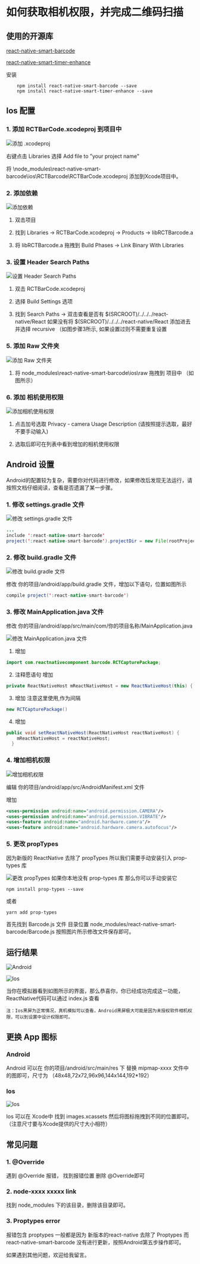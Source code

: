 # 如何获取相机权限，并完成二维码扫描

## 使用的开源库

[react-native-smart-barcode](https://link.jianshu.com/?t=https://github.com/react-native-component/react-native-smart-barcode)

[react-native-smart-timer-enhance](https://github.com/react-native-component/react-native-smart-timer-enhance)

安装

```shell
    npm install react-native-smart-barcode --save
    npm install react-native-smart-timer-enhance --save
```

## Ios 配置

### 1. 添加 RCTBarCode.xcodeproj 到项目中

![添加 .xcodeproj](./assets/1.jpg)

右键点击 Libraries 选择 Add file to "your project name"

将  \node_modules\react-native-smart-barcode\ios\RCTBarcode\RCTBarCode.xcodeproj 添加到Xcode项目中。

### 2. 添加依赖

![添加依赖](./assets/2.jpg)

1. 双击项目

2. 找到 Libraries -> RCTBarCode.xcodeproj -> Products -> libRCTBarcode.a

3. 将 libRCTBarcode.a 拖拽到 Build Phases -> Link Binary With Libraries

### 3. 设置 Header Search Paths

![设置 Header Search Paths](./assets/3.jpg)

1. 双击 RCTBarCode.xcodeproj

2. 选择 Build Settings 选项

3. 找到 Search Paths -> 双击查看是否有 $(SRCROOT)/../../../react-native/React  如果没有将 $(SRCROOT)/../../../react-native/React 添加进去并选择 recursive  （如图步骤3所示, 如果设置过则不需要重复设置

### 5. 添加 Raw 文件夹

![添加 Raw 文件夹](./assets/4.jpg)

1. 将 node_modules\react-native-smart-barcode\ios\raw  拖拽到 项目中 （如图所示）

### 6. 添加 相机使用权限

![添加相机使用权限](./assets/5.jpg)

1. 点击加号选取 Privacy - camera Usage Description  (请按照提示选取，最好不要手动输入)

2. 选取后即可在列表中看到增加的相机使用权限

## Android 设置

Android的配置较为复杂，需要你对代码进行修改，如果修改后发现无法运行，请按照文档仔细阅读，查看是否遗漏了某一步骤。


### 1. 修改 settings.gradle 文件

![修改 settings.gradle 文件](./assets/6.jpg)

```java
...
include ':react-native-smart-barcode'
project(':react-native-smart-barcode').projectDir = new File(rootProject.projectDir, '../node_modules/react-native-smart-barcode/android')
```

### 2. 修改 build.gradle 文件

![修改 build.gradle 文件](./assets/7.jpg)

修改 你的项目/android/app/build.gradle 文件，增加以下语句，位置如图所示

```java
compile project(':react-native-smart-barcode')
```

### 3. 修改 MainApplication.java 文件

修改 你的项目/android/app/src/main/com/你的项目名称/MainApplication.java

![修改 MainApplication.java 文件](./assets/8.jpg)

1. 增加 

```java
import com.reactnativecomponent.barcode.RCTCapturePackage;
```

2. 注释愿语句 增加

```java
private ReactNativeHost mReactNativeHost = new ReactNativeHost(this) {
```

3. 增加
注意这里使用,作为间隔
```java
new RCTCapturePackage()
```

4. 增加

```java
public void setReactNativeHost(ReactNativeHost reactNativeHost) {
    mReactNativeHost = reactNativeHost;
  }
```

### 4. 增加相机权限

![增加相机权限](./assets/9.jpg)

编辑  你的项目/android/app/src/AndroidManifest.xml 文件

增加 

```xml
<uses-permission android:name="android.permission.CAMERA"/>
<uses-permission android:name="android.permission.VIBRATE"/>
<uses-feature android:name="android.hardware.camera"/>
<uses-feature android:name="android.hardware.camera.autofocus"/>
```

### 5. 更改 propTypes

因为新版的 ReactNative 去除了 propTypes 所以我们需要手动安装引入 prop-types 库

![更改 propTypes](./assets/10.jpg)
如果你本地没有 prop-types 库 那么你可以手动安装它 

```shall
npm install prop-types --save
```

或者

```shall
yarn add prop-types 
```
首先找到 Barcode.js 文件 目录位置 node_modules/react-native-smart-barcode/Barcode.js
按照图片所示修改文件保存即可。


## 运行结果

![Android](./assets/11.jpg)

![Ios](./assets/12.jpg)

当你在模拟器看到如图所示的界面，那么恭喜你，你已经成功完成这一功能，ReactNative代码可以通过 index.js 查看

```
注：Ios黑屏为正常情况，真机模拟可以查看，Android黑屏极大可能是因为未授权软件相机权限，可以到设置中设计权限即可。
```

## 更换 App 图标

### Android
Android 可以在 你的项目/android/src/main/res 下 替换 mipmap-xxxx 文件中的图即可，尺寸为 （48x48,72x72,96x96,144x144,192*192）

### Ios

![Ios](./assets/13.jpg)

Ios 可以在 Xcode中 找到 images.xcassets 然后将图标拖拽到不同的位置即可。（注意尺寸要与Xcode提供的尺寸大小相符）


## 常见问题

### 1. @Override

遇到 @Override 报错， 找到报错位置 删除 @Override即可

### 2. node-xxxx  xxxxx link

找到 node_modules 下的该目录，删除该目录即可。

### 3. Proptypes error

报错包含 proptypes 一般都是因为 新版本的react-native 去除了 Proptypes 而 react-native-smart-barcode 没有进行更新，按照Android第五步操作即可。

如果遇到其他问题，欢迎给我留言。
